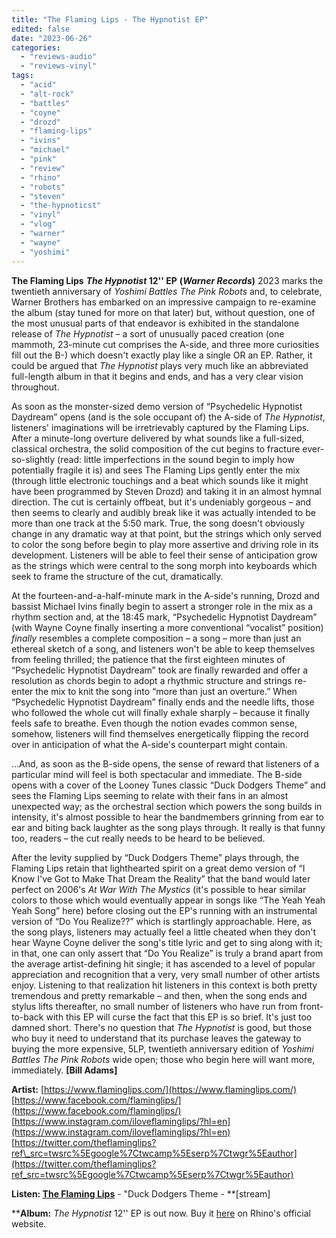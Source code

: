 ```yaml
---
title: "The Flaming Lips - The Hypnotist EP"
edited: false
date: "2023-06-26"
categories:
  - "reviews-audio"
  - "reviews-vinyl"
tags:
  - "acid"
  - "alt-rock"
  - "battles"
  - "coyne"
  - "drozd"
  - "flaming-lips"
  - "ivins"
  - "michael"
  - "pink"
  - "review"
  - "rhino"
  - "robots"
  - "steven"
  - "the-hypnoticst"
  - "vinyl"
  - "vlog"
  - "warner"
  - "wayne"
  - "yoshimi"
---
```


**The Flaming Lips** **_The Hypnotist_ 12'' EP** **(_Warner Records_)** 2023 marks the twentieth anniversary of _Yoshimi Battles The Pink Robots_ and, to celebrate, Warner Brothers has embarked on an impressive campaign to re-examine the album (stay tuned for more on that later) but, without question, one of the most unusual parts of that endeavor is exhibited in the standalone release of _The Hypnotist_ – a sort of unusually paced creation (one mammoth, 23-minute cut comprises the A-side, and three more curiosities fill out the B-) which doesn't exactly play like a single OR an EP. Rather, it could be argued that _The Hypnotist_ plays very much like an abbreviated full-length album in that it begins and ends, and has a very clear vision throughout.

As soon as the monster-sized demo version of “Psychedelic Hypnotist Daydream” opens (and is the sole occupant of) the A-side of _The Hypnotist_, listeners' imaginations will be irretrievably captured by the Flaming Lips. After a minute-long overture delivered by what sounds like a full-sized, classical orchestra, the solid composition of the cut begins to fracture ever-so-slightly (read: little imperfections in the sound begin to imply how potentially fragile it is) and sees The Flaming Lips gently enter the mix (through little electronic touchings and a beat which sounds like it might have been programmed by Steven Drozd) and taking it in an almost hymnal direction. The cut is certainly offbeat, but it's undeniably gorgeous – and then seems to clearly and audibly break like it was actually intended to be more than one track at the 5:50 mark. True, the song doesn't obviously change in any dramatic way at that point, but the strings which only served to color the song before begin to play more assertive and driving role in its development. Listeners will be able to feel their sense of anticipation grow as the strings which were central to the song morph into keyboards which seek to frame the structure of the cut, dramatically.

At the fourteen-and-a-half-minute mark in the A-side's running, Drozd and bassist Michael Ivins finally begin to assert a stronger role in the mix as a rhythm section and, at the 18:45 mark, “Psychedelic Hypnotist Daydream” (with Wayne Coyne finally inserting a more conventional “vocalist” position) _finally_ resembles a complete composition – a song – more than just an ethereal sketch of a song, and listeners won't be able to keep themselves from feeling thrilled; the patience that the first eighteen minutes of “Psychedelic Hypnotist Daydream” took are finally rewarded and offer a resolution as chords begin to adopt a rhythmic structure and strings re-enter the mix to knit the song into “more than just an overture.” When “Psychedelic Hypnotist Daydream” finally ends and the needle lifts, those who followed the whole cut will finally exhale sharply – because it finally feels safe to breathe. Even though the notion evades common sense, somehow, listeners will find themselves energetically flipping the record over in anticipation of what the A-side's counterpart might contain.

...And, as soon as the B-side opens, the sense of reward that listeners of a particular mind will feel is both spectacular and immediate. The B-side opens with a cover of the Looney Tunes classic “Duck Dodgers Theme” and sees the Flaming Lips seeming to relate with their fans in an almost unexpected way; as the orchestral section which powers the song builds in intensity, it's almost possible to hear the bandmembers grinning from ear to ear and biting back laughter as the song plays through. It really is that funny too, readers – the cut really needs to be heard to be believed.

After the levity supplied by “Duck Dodgers Theme” plays through, the Flaming Lips retain that lighthearted spirit on a great demo version of “I Know I've Got to Make That Dream the Reality” that the band would later perfect on 2006's _At War With The Mystics_ (it's possible to hear similar colors to those which would eventually appear in songs like “The Yeah Yeah Yeah Song” here) before closing out the EP's running with an instrumental version of “Do You Realize??” which is startlingly approachable. Here, as the song plays, listeners may actually feel a little cheated when they don't hear Wayne Coyne deliver the song's title lyric and get to sing along with it; in that, one can only assert that “Do You Realize” is truly a brand apart from the average artist-defining hit single; it has ascended to a level of popular appreciation and recognition that a very, very small number of other artists enjoy. Listening to that realization hit listeners in this context is both pretty tremendous and pretty remarkable – and then, when the song ends and stylus lifts thereafter, no small number of listeners who have run from front-to-back with this EP will curse the fact that this EP is so brief. It's just too damned short. There's no question that _The Hypnotist_ is good, but those who buy it need to understand that its purchase leaves the gateway to buying the more expensive, 5LP, twentieth anniversary edition of _Yoshimi Battles The Pink Robots_ wide open; those who begin here will want more, immediately. **\[Bill Adams\]**

**Artist:** [https://www.flaminglips.com/](https://www.flaminglips.com/) [https://www.facebook.com/flaminglips/](https://www.facebook.com/flaminglips/) [https://www.instagram.com/iloveflaminglips/?hl=en](https://www.instagram.com/iloveflaminglips/?hl=en) [https://twitter.com/theflaminglips?ref\_src=twsrc%5Egoogle%7Ctwcamp%5Eserp%7Ctwgr%5Eauthor](https://twitter.com/theflaminglips?ref_src=twsrc%5Egoogle%7Ctwcamp%5Eserp%7Ctwgr%5Eauthor)

**Listen: [The Flaming Lips](https://www.youtube.com/watch?v=pi55eSKzyIA)** \- "Duck Dodgers Theme - **\[stream\]

****Album:** _The Hypnotist_ 12'' EP is out now. Buy it [here](https://store.rhino.com/en/rhino-store/artists/the-flaming-lips/) on Rhino's official website.
